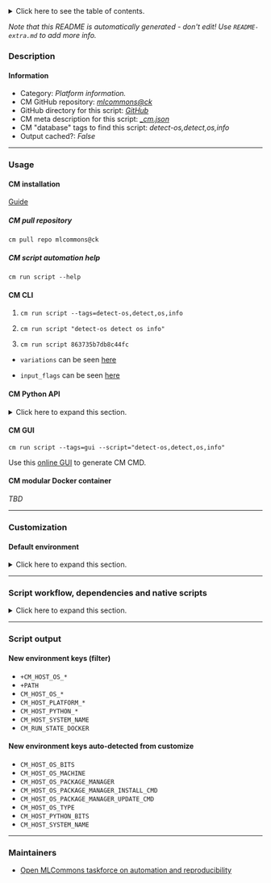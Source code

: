 <details>
<summary>Click here to see the table of contents.</summary>

* [Description](#description)
* [Information](#information)
* [Usage](#usage)
  * [ CM installation](#cm-installation)
  * [ CM script automation help](#cm-script-automation-help)
  * [ CM CLI](#cm-cli)
  * [ CM Python API](#cm-python-api)
  * [ CM GUI](#cm-gui)
  * [ CM modular Docker container](#cm-modular-docker-container)
* [Customization](#customization)
  * [ Default environment](#default-environment)
* [Script workflow, dependencies and native scripts](#script-workflow-dependencies-and-native-scripts)
* [Script output](#script-output)
* [New environment keys (filter)](#new-environment-keys-(filter))
* [New environment keys auto-detected from customize](#new-environment-keys-auto-detected-from-customize)
* [Maintainers](#maintainers)

</details>

*Note that this README is automatically generated - don't edit! Use `README-extra.md` to add more info.*

### Description

#### Information

* Category: *Platform information.*
* CM GitHub repository: *[mlcommons@ck](https://github.com/mlcommons/ck/tree/master/cm-mlops)*
* GitHub directory for this script: *[GitHub](https://github.com/mlcommons/ck/tree/master/cm-mlops/script/detect-os)*
* CM meta description for this script: *[_cm.json](_cm.json)*
* CM "database" tags to find this script: *detect-os,detect,os,info*
* Output cached?: *False*
___
### Usage

#### CM installation

[Guide](https://github.com/mlcommons/ck/blob/master/docs/installation.md)

##### CM pull repository

```cm pull repo mlcommons@ck```

##### CM script automation help

```cm run script --help```

#### CM CLI

1. `cm run script --tags=detect-os,detect,os,info `

2. `cm run script "detect-os detect os info" `

3. `cm run script 863735b7db8c44fc `

* `variations` can be seen [here](#variations)

* `input_flags` can be seen [here](#script-flags-mapped-to-environment)

#### CM Python API

<details>
<summary>Click here to expand this section.</summary>

```python

import cmind

r = cmind.access({'action':'run'
                  'automation':'script',
                  'tags':'detect-os,detect,os,info'
                  'out':'con',
                  ...
                  (other input keys for this script)
                  ...
                 })

if r['return']>0:
    print (r['error'])

```

</details>


#### CM GUI

```cm run script --tags=gui --script="detect-os,detect,os,info"```

Use this [online GUI](https://cKnowledge.org/cm-gui/?tags=detect-os,detect,os,info) to generate CM CMD.

#### CM modular Docker container

*TBD*

___
### Customization

#### Default environment

<details>
<summary>Click here to expand this section.</summary>

These keys can be updated via `--env.KEY=VALUE` or `env` dictionary in `@input.json` or using script flags.


</details>

___
### Script workflow, dependencies and native scripts

<details>
<summary>Click here to expand this section.</summary>

  1. Read "deps" on other CM scripts from [meta](https://github.com/mlcommons/ck/tree/master/cm-mlops/script/detect-os/_cm.json)
  1. ***Run "preprocess" function from [customize.py](https://github.com/mlcommons/ck/tree/master/cm-mlops/script/detect-os/customize.py)***
  1. Read "prehook_deps" on other CM scripts from [meta](https://github.com/mlcommons/ck/tree/master/cm-mlops/script/detect-os/_cm.json)
  1. ***Run native script if exists***
     * [run.bat](https://github.com/mlcommons/ck/tree/master/cm-mlops/script/detect-os/run.bat)
     * [run.sh](https://github.com/mlcommons/ck/tree/master/cm-mlops/script/detect-os/run.sh)
  1. Read "posthook_deps" on other CM scripts from [meta](https://github.com/mlcommons/ck/tree/master/cm-mlops/script/detect-os/_cm.json)
  1. ***Run "postrocess" function from [customize.py](https://github.com/mlcommons/ck/tree/master/cm-mlops/script/detect-os/customize.py)***
  1. ***Read "post_deps" on other CM scripts from [meta](https://github.com/mlcommons/ck/tree/master/cm-mlops/script/detect-os/_cm.json)***
     * get,sys-utils-min
       * `if (CM_HOST_OS_TYPE  == windows)`
       - CM script: [get-sys-utils-min](https://github.com/mlcommons/ck/tree/master/cm-mlops/script/get-sys-utils-min)
</details>

___
### Script output
#### New environment keys (filter)

* `+CM_HOST_OS_*`
* `+PATH`
* `CM_HOST_OS_*`
* `CM_HOST_PLATFORM_*`
* `CM_HOST_PYTHON_*`
* `CM_HOST_SYSTEM_NAME`
* `CM_RUN_STATE_DOCKER`
#### New environment keys auto-detected from customize

* `CM_HOST_OS_BITS`
* `CM_HOST_OS_MACHINE`
* `CM_HOST_OS_PACKAGE_MANAGER`
* `CM_HOST_OS_PACKAGE_MANAGER_INSTALL_CMD`
* `CM_HOST_OS_PACKAGE_MANAGER_UPDATE_CMD`
* `CM_HOST_OS_TYPE`
* `CM_HOST_PYTHON_BITS`
* `CM_HOST_SYSTEM_NAME`
___
### Maintainers

* [Open MLCommons taskforce on automation and reproducibility](https://github.com/mlcommons/ck/blob/master/docs/taskforce.md)